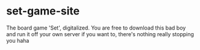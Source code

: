 # set-game-site

The board game 'Set', digitalized. You are free to download this bad boy and run it off your own server if you want to, there's nothing really stopping you haha
